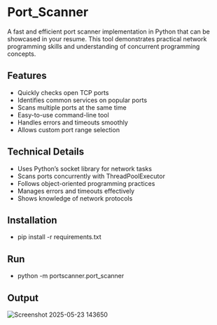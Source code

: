# Port_Scanner
A fast and efficient port scanner implementation in Python that can be showcased in your resume. This tool demonstrates practical network programming skills and understanding of concurrent programming concepts.

## Features
- Quickly checks open TCP ports
- Identifies common services on popular ports
- Scans multiple ports at the same time
- Easy-to-use command-line tool
- Handles errors and timeouts smoothly
- Allows custom port range selection

## Technical Details
- Uses Python’s socket library for network tasks
- Scans ports concurrently with ThreadPoolExecutor
- Follows object-oriented programming practices
- Manages errors and timeouts effectively
- Shows knowledge of network protocols

## Installation
- pip install -r requirements.txt

## Run
- python -m portscanner.port_scanner

## Output
![Screenshot 2025-05-23 143650](https://github.com/user-attachments/assets/c88af88a-e13d-4aa1-b66e-b09383427f10)
